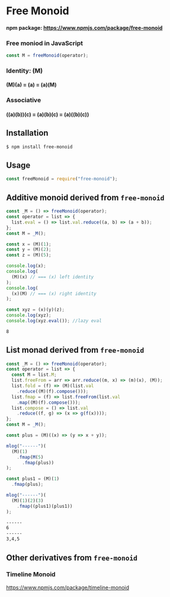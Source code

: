 # Free Monoid

#### npm package: <https://www.npmjs.com/package/free-monoid>

### Free moniod in JavaScript

```js
const M = freeMonoid(operator);
```

### Identity: (M)

#### (M)(a) = (a) = (a)(M)

### Associative

#### ((a)(b))(c) = (a)(b)(c) = (a)((b)(c))

## Installation

```sh
$ npm install free-monoid
```

## Usage

```js
const freeMonoid = require("free-monoid");
```

## Additive monoid derived from `free-monoid`

```js
const _M = () => freeMonoid(operator);
const operator = list => {
  list.eval = () => list.val.reduce((a, b) => (a + b));
};
const M = _M();

const x = (M)(1);
const y = (M)(2);
const z = (M)(5);

console.log(x);
console.log(
  (M)(x) // === (x) left identity
);
console.log(
  (x)(M) // === (x) right identity
);

const xyz = (x)(y)(z);
console.log(xyz);
console.log(xyz.eval()); //lazy eval
```

```sh
8
```

## List monad derived from `free-monoid`

```js
const _M = () => freeMonoid(operator);
const operator = list => {
  const M = list.M;
  list.freeFrom = arr => arr.reduce((m, x) => (m)(x), (M));
  list.fold = (f) => (M)(list.val
    .reduce((M)(f).compose()));
  list.fmap = (f) => list.freeFrom(list.val
    .map((M)(f).compose()));
  list.compose = () => list.val
    .reduce((f, g) => (x => g(f(x))));
};
const M = _M();
```

```js
const plus = (M)((x) => (y => x + y));

mlog("------")(
  (M)(1)
    .fmap(M(5)
      .fmap(plus))
);

const plus1 = (M)(1)
  .fmap(plus);

mlog("------")(
  (M)(1)(2)(3)
    .fmap((plus1)(plus1))
);
```

```sh
------
6
------
3,4,5
```

## Other derivatives from `free-monoid`

### Timeline Monoid

<https://www.npmjs.com/package/timeline-monoid>
